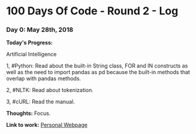 # 100 Days Of Code - Round 2 -  Log

### Day 0: May 28th, 2018

**Today's Progress:** 

Artificial Intelligence

1, #Python: Read about the built-in String class, FOR and IN constructs as well as the need to import pandas as pd because the built-in methods that overlap with pandas methods.

2, #NLTK: Read about tokenization.

3, #cURL: Read the manual.

**Thoughts:** Focus.

**Link to work:** [Personal Webpage](http://www.peterstieg.com)
